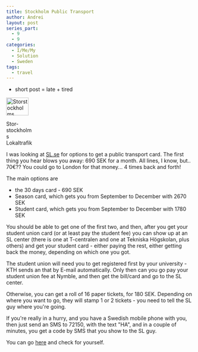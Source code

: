 ```yaml
---
title: Stockholm Public Transport
author: Andrei
layout: post
series_part:
  - 9
  - 9
categories:
  - I/Me/My
  - Solution
  - Sweden
tags:
  - travel
---
```

* short post = late + tired

<div class="wp-caption alignright" style="width: 70px">
  <img title="Storstockholms Lokaltrafik" src="http://sl.se/upload/SLbla.gif" alt="Storstockholms Lokaltrafik" width="60" height="48" /><p class="wp-caption-text">
    Stor- stockholms Lokaltrafik
  </p>
</div>

I was looking at [SL.se][1] for options to get a public transport card. The first thing you hear blows you away: 690 SEK for a month. All lines, I know, but.. 70€?? You could go to London for that money... 4 times back and forth!

The main options are

*   the 30 days card - 690 SEK
*   Season card, which gets you from September to December with 2670 SEK
*   Student card, which gets you from September to December with 1780 SEK



You should be able to get one of the first two, and then, after you get your student union card (or at least pay the student fee) you can show up at an SL center (there is one at T-centralen and one at Tekniska Högskolan, plus others) and get your student card - either paying the rest, either getting back the money, depending on which one you got.

The student union will need you to get registered first by your university - KTH sends an that by E-mail automatically. Only then can you go pay your student union fee at Nymble, and then get the bill/card and go to the SL center.

Otherwise, you can get a roll of 16 paper tickets, for 180 SEK. Depending on where you want to go, they will stamp 1 or 2 tickets - you need to tell the SL guy where you're going.

If you're really in a hurry, and you have a Swedish mobile phone with you, then just send an SMS to 72150, with the text "HA", and in a couple of minutes, you get a code by SMS that you show to the SL guy.

You can go [here][2] and check for yourself.

 [1]: http://www.sl.se/templates/PriceList.aspx?id=4190
 [2]: http://sl.se/templates/PriceList.aspx?id=4190